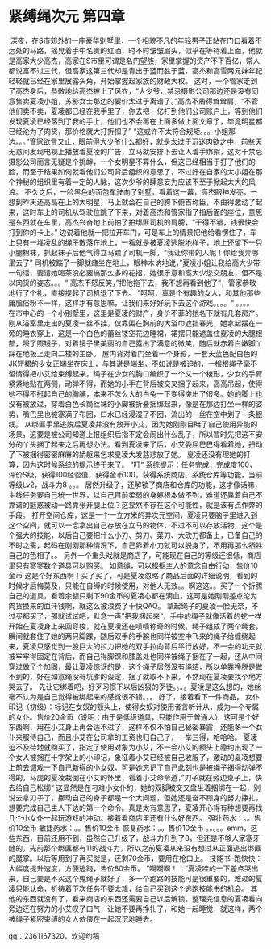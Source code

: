 # 紧缚绳次元 第四章

 深夜，在S市郊外的一座豪华别墅里，一个相貌不凡的年轻男子正站在门口看着不远处的马路，摇晃着手中名贵的红酒，时不时皱皱眉头，似乎在等待着上面，他就是高家大少高杰，高家在S市里可谓是名门望族，家里掌握的资产不下百亿，常人都说富不过三代，但高家这第三代却是青出于蓝而胜于蓝，高杰和高雪两兄妹年纪轻轻就已经在家里展露头角，开始掌握起家族的财政大权。
这时，一个管家走到了高杰身后，恭敬地给高杰披上了风衣，“大少爷，禁忌摄影公司那边还是没有同意售卖夏凌小姐，苏影女士那边的要价太过于离谱了。”高杰不屑得耸耸肩，“不管他们卖不卖，夏凌都已经在我手里了，你去把一亿打到他们公司账户上，等到他们发现夏凌已经落到了我的手上，他们也不会再在上面多做上面文章了，毕竟明星都已经沦为了肉货，那价格就大打折扣了”
“这或许不太符合规矩。。。小姐那边。。。”管家欲言又止，眼前得大少爷什么都好，就是太过于沉迷肉欲之中，前些天无意间发现电视上播放着夏凌的广告，立马就安排下去让人着手绑架，这对于禁忌摄影公司而言无疑是个挑衅，一个女明星不算什么，但这已经相当于打了他们的脸，而至于结果如何就看他们公司背后组织的意思了，不过好在自家的大小姐在那个神秘的组织里有着一定的人脉，这次少爷的肆意妄为应该不至于掀起太大的风浪。
不久之后，一脸黑色的面包车驶向了别墅，看着这一幕，高杰眼神发亮，一想到昨天还高高在上的大明星，马上就会在自己的胯下俯首称臣，不由得激动了起来，这时车上的司机从驾驶位跳了下来，对着高杰和管家指了指后面的座位，意思是东西就在车里，高杰兴奋地上前拍了拍绑匪司机的肩膀，“干得不错，钱很快会打到你的卡上。”
边说着他就一把拉开车门，可是车上的情景把他给看愣住了，车上只有一堆凌乱的绳子散落在地上，一看就是被夏凌逃脱地样子，地上还留下一只小腿棉袜，抓起袜子后他气得立马踹了司机一脚，“我让你带的人呢！你给我弄哪里去了”
司机被踹了一脚就瘫坐在地上，眼神木讷地说，”夏凌小姐让我给高大少带一句话，要请她喝茶没必要搞那么多的花招，她很乐意和高大少您交朋友，但不是以肉货的姿态。。。“
高杰不怒反笑，”把他拖下去，我不想再看到他了“，管家恭敬地行了个礼，直接提起了司机退了下去。
”呵呵，真是个有趣的女人，和其他那些庸脂俗粉不一样，这样才有意思嘛，让我们来好好玩下去这个游戏。。。。“
。。。。
在市中心的一个小别墅里，这里是夏凌的财产，身价不菲的她名下就有几套房产。
刚从浴室里走出的夏凌一丝不挂，仅靠围在胸前的大浴巾遮挡春光，她拿起摆在一旁的睡衣穿上，这是一个白色的蕾丝镂空花边睡裙，裙摆只能遮盖住夏凌的大腿根部，照了照镜子，对着镜子里美丽的自己露出了满意的微笑，随后就赤着白嫩脚丫踩在地板上走向二楼的主卧。
屋内背对着门坐着一个身影，一套天蓝色配白色的JK短裙的少女正端坐在床上，与其说是端坐，不如说是被迫的，一根根绳子毫不留情得把小艾给束缚起来，绳子在少女的胸口编织了一个又一个棱形，少女的手臂紧紧地贴在两侧，动弹不得，而她的小手在背后被交叉捆了起来，高高吊起，使得她不得不挺起自己的胸脯，本来不怎么大的白兔一下变得突出了很多。她的脚上也没有被放过，穿着白色长筒丝袜的小脚被折叠捆绑起来，像是在那边打坐一样的姿势，嘴巴里也被塞满了布团，口水已经浸湿了不团，流出的一丝在空中划了一条银线。
从绑匪手里逃脱后夏凌并没有放开小艾，因为她刚刚目睹了自己使用异能的场景，这要是被公司知道上报组织后指不定会闹出什么乱子，所以暂时先把这不安分的丫头捆了起来之后再想办法。看到夏凌来了后，小艾委屈巴巴得看着她，扭动了下被捆得密密麻麻的娇躯来乞求夏凌大发慈悲放了她。
夏凌还没有理她的打算，因为这时候系统的提示终于来了。
”叮“
系统提示：任务完成，完成度100，评价S级，获得100经验值，获得金币100，获得系统商店、系统仓库等功能，当前等级Lv2，战斗力8
。。。
居然升级了，还解锁了商店和仓库的功能，这才像话嘛，主线任务要自己统一世界，以自己目前柔弱的身躯根本做不到，难道还靠着自己不靠谱的魅惑被动一路靠张开腿上位？这显然不存在这个可能性，就是该有点作弊的手段。
打开空间仓库，这是一个一立方米的异次元空间，夏凌只要脑子里进入到这个空间，就可以一念拿出自己存放在立马的物体，不过不可以存放活物，这个是个强大的技能，以后自己要把什么小刀、剪刀、菜刀、大砍刀都备上，已备自己的不时之需，起码在刚刚那种情况下，自己靠着小刀就可以脱身了，不用再那么牺牲自己的色相了。。
另外一个重头戏就是商店了，可能现在自己的等级还很低，商店里只有寥寥数个道具可以购买。
如意绳，可以根据主人的意念自由行动，售价10金币
这是个好东西啊！买了买了，可是夏凌忽略了商品后面的详细说明，看到的时候才后悔莫及，只能在自缚的时候使用，对他人无效。。啊这这。。买了一个折腾自己的道具，看着余额只剩下90金币的夏凌心都在滴血，这可是她刚刚差点沦为肉货换来的血汗钱啊，就这么被浪费了十快QAQ。
拿起绳子的夏凌一脸无奈，不过买都买了，那就试试吧，默念一声”把我捆起来“，手中的绳子就像活着的蛇一样开始在夏凌身上来回穿梭，就在夏凌还在啧啧称奇的时候，绳子组成了两个绳套，瞬间就套住了她的两只脚踝，随后双手的手腕也同样被空中飞来的绳子给缠绕起来，夏凌只感觉到一股巨大的拉力把她的双手拉向背后平行放好，不一会的功夫就被牢牢得固定在背后，而自己得脚踝和膝盖处也同样被绳子捆在了一起，还从中间穿过做了个加固，最让夏凌惊讶的是，这个绳子居然没有绳结，所以单靠挣脱是做不到的，好在如意绳没有坑爹的设定，捆了就取不下来，不然现在夏凌要找个地方哭去了。
先让它绑着吧，好歹习惯下以后凶狠的歹徒。。。。夏凌是这么想的，她丝毫不认为是自己觉得被绑起来的感觉很不错。。。
好了，接着看下一件商品。
女仆印记（初级）：标记在女奴的额头上，使得女奴对使用者言听计从，成为一个专属的女仆。售价20金币（说明：由于是低级道具，只能作用于普通人）
这可是个好东西啊，用在小艾身上再合适不过了，这样不仅不怕自己秘密暴露，还能多一个女仆来服侍自己，而且小艾在公司拿的工资也归自己了，一举三得，哈哈哈。
夏凌迫不及待地就购买了，指定了使用对象为小艾，不一会小艾的额头上隐约出现了一个女人被捆在十字架上的小印记，象征着小艾已经被自己收服了，激动的夏凌想要上前去调戏一下自己新得的小女奴，可是她忘记了自己此刻也是被绳子捆得动弹不得的，马虎的夏凌栽倒在小艾的怀里，看着小艾命令道，”刀子就在旁边桌子上，快去给自己松绑“
这显然是在刁难小女仆的，她的双脚被交叉盘坐着捆绑在一起，别说去拿刀子了，挪动自己的身子都是一个大问题，但她还是奋不顾身的努力挣扎，想要完成自己主人下达的第一个命令。真是太有意思了，夏凌开心得有种想要再找几个小女仆一起玩游戏的冲动。接着看商店里还有什么好东西。
强壮药水：。。售价10金币
敏捷药水：。。售价10金币
恢复药水：。。售价10金币
。。。。。emm，这些东西，目前还用不到，虽然自己升级了，战斗力升到了8，但还是不够人家塞牙缝的，先前那个绑匪都有11的战斗力，所以之前夏凌从来没有想过从正面逃出绑匪的魔掌。以后等用到了再买就是，还剩70金币，要用在枪口上。
技能书–跑快快：大幅度提升速度，方便逃跑，售价80金币。
”啊啊啊！！“夏凌哇的一下差点哭出来，自己要是不买这个鬼绳子就好了，多一个跑路的技能可是很重要的，难过的夏凌只能认命，祈祷着下次任务不要太难，给自己买到这个逃跑技能书的机会。
其他的东西就没有了，看来商店的东西还需要自己以后解锁。整理完信息的夏凌看向旁边还在努力的小艾叹了口气，让她不要再挣扎了，和她一起睡觉，就这样，两个被绳子紧密束缚的女人依偎在一起沉沉地睡去。

qq：2361167320，欢迎约稿